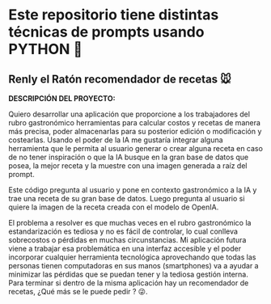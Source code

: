 # Este repositorio tiene distintas técnicas de prompts usando PYTHON 🐍

## Renly el Ratón recomendador de recetas 🐭

**DESCRIPCIÓN DEL PROYECTO:**

Quiero desarrollar una aplicación que proporcione a los trabajadores del rubro gastronómico herramientas para calcular costos y recetas de manera más precisa, poder almacenarlas para su posterior edición o modificación y costearlas. Usando el poder de la IA me gustaría integrar alguna herramienta que le permita al usuario generar o crear alguna receta en caso de no tener inspiración o que la IA busque en la gran base de datos que posea, la mejor receta y la muestre con una imagen generada a raíz del prompt.

Este código pregunta al usuario y pone en contexto gastronómico a la IA y trae una receta de su gran base de datos. Luego pregunta al usuario si quiere la imagen de la receta creada con el modelo de OpenIA.

El problema a resolver es que muchas veces en el rubro gastronómico la estandarización es tediosa y no es fácil de controlar, lo cual conlleva sobrecostos o pérdidas en muchas circunstancias. Mi aplicación futura viene a trabajar esa problemática en una interfaz accesible y el poder incorporar cualquier herramienta tecnológica aprovechando que todas las personas tienen computadoras en sus manos (smartphones) va a ayudar a minimizar las pérdidas que se puedan tener y la tediosa gestión interna. Para terminar si dentro de la misma aplicación hay un recomendador de recetas, ¿Qué más se le puede pedir ? 😜.
